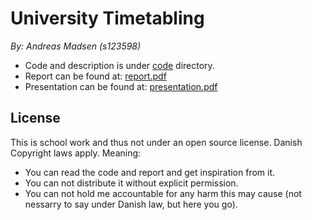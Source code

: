 # University Timetabling
_By: Andreas Madsen (s123598)_

* Code and description is under [code](https://github.com/AndreasMadsen/course-42137/tree/master/code) directory.
* Report can be found at: [report.pdf](https://github.com/AndreasMadsen/course-42137/blob/master/report.pdf)
* Presentation can be found at: [presentation.pdf](https://github.com/AndreasMadsen/course-42137/blob/master/presentation.pdf)

## License

This is school work and thus not under an open source license. Danish Copyright laws apply. Meaning:

* You can read the code and report and get inspiration from it.
* You can not distribute it without explicit permission.
* You can not hold me accountable for any harm this may cause (not nessarry to say under Danish law, but here you go).


